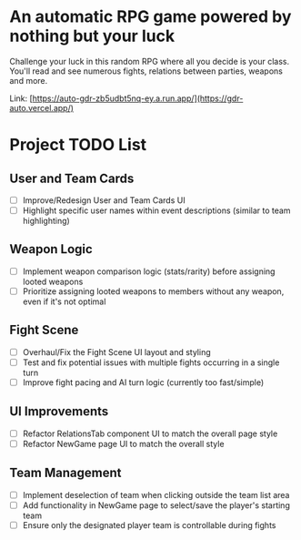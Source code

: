# An automatic RPG game powered by nothing but your luck

Challenge your luck in this random RPG where all you decide is your class.
You'll read and see numerous fights, relations between parties, weapons and more.

Link: [https://auto-gdr-zb5udbt5nq-ey.a.run.app/](https://gdr-auto.vercel.app/)

# Project TODO List

## User and Team Cards

- [ ] Improve/Redesign User and Team Cards UI
- [ ] Highlight specific user names within event descriptions (similar to team highlighting)

## Weapon Logic

- [ ] Implement weapon comparison logic (stats/rarity) before assigning looted weapons
- [ ] Prioritize assigning looted weapons to members without any weapon, even if it's not optimal

## Fight Scene

- [ ] Overhaul/Fix the Fight Scene UI layout and styling
- [ ] Test and fix potential issues with multiple fights occurring in a single turn
- [ ] Improve fight pacing and AI turn logic (currently too fast/simple)

## UI Improvements

- [ ] Refactor RelationsTab component UI to match the overall page style
- [ ] Refactor NewGame page UI to match the overall style

## Team Management

- [ ] Implement deselection of team when clicking outside the team list area
- [ ] Add functionality in NewGame page to select/save the player's starting team
- [ ] Ensure only the designated player team is controllable during fights
